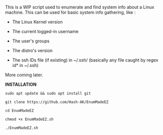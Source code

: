 This is a WIP script used to enumerate and find system info about a Linux machine. This can be used for basic system info gathering, like : 

- The Linux Kernel version 

- The current logged-in username

- The user's groups

- The distro's version

- The ssh IDs file (if existing) in ~/.ssh/ (basically any file caught by regex id* in ~/.ssh)

More coming later. 

****INSTALLATION****

`sudo apt update && sudo apt install git`

`git clone https://github.com/Hash-AK/EnumMadeEZ`

`cd EnumMadeEZ`

`chmod +x EnumMadeEZ.sh`

`./EnumMadeEZ.sh`

